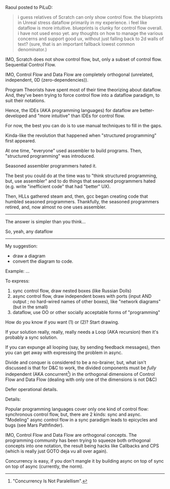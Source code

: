 Raoul posted to PiLuD:

> i guess relatives of Scratch can only show control flow. the blueprints in Unreal stress dataflow primarily in my experience. i feel like dataflow is more intuitive. blueprints is clunky for control flow overall. i have not used enso yet. any thoughts on how to manage the various concerns and support good ux, without just falling back to 2d walls of text? (sure, that is an important fallback lowest common denominator.)

IMO, Scratch does not show control flow, but, only a subset of control flow.  Sequential Control Flow.

IMO, Control Flow and Data Flow are completely orthogonal (unrelated, independent, 0D (zero-dependencies)).

Program Theorists have spent most of their time theorizing about dataflow.  And, they've been trying to force control flow into a dataflow paradigm, to suit their notations.

Hence, the IDEs (AKA programming languages) for dataflow are better-developed and "more intuitive" than IDEs for control flow.

For now, the best you can do is to use manual techniques to fill in the gaps.

Kinda-like the revolution that happened when "structured programming" first appeared.

At one time, "everyone" used assembler to build programs.  Then, "structured programming" was introduced.  

Seasoned assembler programmers hated it.

The best you could do at the time was to "think structured programming, but, use assembler" and to do things that seasoned programmers hated (e.g. write "inefficient code" that had "better" UX).

Then, HLLs gathered steam and, then, gcc began creating code that humbled seasoned programmers.  Thankfully, the seasoned programmers retired, and, now almost no one uses assembler.

---

The answer is simpler than you think...


So, yeah, any dataflow 

---

My suggestion:
- draw a diagram
- convert the diagram to code.

Example: ...

To express:
1. sync control flow, draw nested boxes (like Russian Dolls)
2. async control flow, draw independent boxes with ports (input AND output ; no hard-wired names of other boxes), like "network diagrams" (but in the small)
3. dataflow, use OO or other socially acceptable forms of "programming"

How do you know if you want (1) or (2)?  Start drawing.  

If your solution really, really, really needs a Loop (AKA recursion) then it's probably a sync solution.

If you can expunge all looping (say, by sending feedback messages), then you can get away with expressing the problem in async.

Divide and conquer is considered to be a no-brainer, but, what isn't discussed is that for D&C to work, the divided components must be *fully* independent (AKA concurrent[^pike]) in the orthogonal dimensions of Control Flow and Data Flow (dealing with only one of the dimensions is not D&C)

[^pike]: "Concurrency Is Not Paralellism".

Defer operational details.

Details:

Popular programming languages cover only one kind of control flow: synchronous control flow, but, there are 2 kinds: sync and async.  "Modeling" async control flow in a sync paradigm leads to epicycles and bugs (see Mars Pathfinder).

IMO, Control Flow and Data Flow are orthogonal concepts.  The programming community has been trying to squeeze both orthogonal concepts into one notation, the result being hacks like Callbacks and CPS (which is really just GOTO deja vu all over again).

Concurrency is easy, if you don't mangle it by building async on top of sync on top of async (currently, the norm). 
